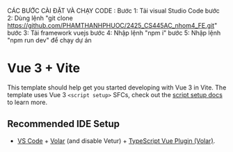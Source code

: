 CÁC BƯỚC CÀI ĐẶT VÀ CHẠY CODE :
Bước 1: Tải visual Studio Code
bước 2: Dùng lệnh "git clone https://github.com/PHAMTHANHPHUOC/2425_CS445AC_nhom4_FE.git"
bước 3: Tải framework vuejs
bước 4: Nhập lệnh "npm i"
bước 5: Nhập lệnh "npm run dev" để chạy dự án

# Vue 3 + Vite

This template should help get you started developing with Vue 3 in Vite. The template uses Vue 3 `<script setup>` SFCs, check out the [script setup docs](https://v3.vuejs.org/api/sfc-script-setup.html#sfc-script-setup) to learn more.

## Recommended IDE Setup

- [VS Code](https://code.visualstudio.com/) + [Volar](https://marketplace.visualstudio.com/items?itemName=Vue.volar) (and disable Vetur) + [TypeScript Vue Plugin (Volar)](https://marketplace.visualstudio.com/items?itemName=Vue.vscode-typescript-vue-plugin).
